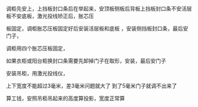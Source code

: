 调柜先安上，上挡板封口条后在举起来，安顶板侧板后背板上挡板封口条不安活层板不安底板，激光投线矫正后，胀芯压

板固定，调柜胀芯压板固定好后安装活层板和底板 ，安装侧挡板封口条，最后安门子，

调柜用四个胀芯压板固定，


如果衣柜或阳台柜换封口条需要先卸掉门子在取形，安装，最后安门子


安装吊柜，用激光投线仪，

上下宽度不能超过3毫米，差3毫米问题就大了
到了5毫米门子就调不出来了



算工钱，安照吊柜吊起来的高度算投影，宽度正常算












